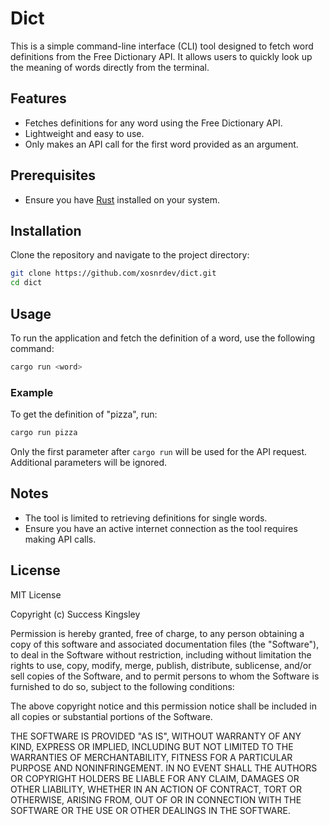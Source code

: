 # Dict

This is a simple command-line interface (CLI) tool designed to fetch word definitions from the Free Dictionary API. It
allows users to quickly look up the meaning of words directly from the terminal.

## Features

- Fetches definitions for any word using the Free Dictionary API.
- Lightweight and easy to use.
- Only makes an API call for the first word provided as an argument.

## Prerequisites

- Ensure you have [Rust](https://www.rust-lang.org/tools/install) installed on your system.

## Installation

Clone the repository and navigate to the project directory:

```bash
git clone https://github.com/xosnrdev/dict.git
cd dict
```

## Usage

To run the application and fetch the definition of a word, use the following command:

```bash
cargo run <word>
```

### Example

To get the definition of "pizza", run:

```bash
cargo run pizza
```

Only the first parameter after `cargo run` will be used for the API request. Additional parameters will be ignored.

## Notes

- The tool is limited to retrieving definitions for single words.
- Ensure you have an active internet connection as the tool requires making API calls.

## License

MIT License

Copyright (c) Success Kingsley

Permission is hereby granted, free of charge, to any person obtaining a copy of this software and associated
documentation files (the "Software"), to deal in the Software without restriction, including without limitation the
rights to use, copy, modify, merge, publish, distribute, sublicense, and/or sell copies of the Software, and to permit
persons to whom the Software is furnished to do so, subject to the following conditions:

The above copyright notice and this permission notice shall be included in all copies or substantial portions of the
Software.

THE SOFTWARE IS PROVIDED "AS IS", WITHOUT WARRANTY OF ANY KIND, EXPRESS OR IMPLIED, INCLUDING BUT NOT LIMITED TO THE
WARRANTIES OF MERCHANTABILITY, FITNESS FOR A PARTICULAR PURPOSE AND NONINFRINGEMENT. IN NO EVENT SHALL THE AUTHORS OR
COPYRIGHT HOLDERS BE LIABLE FOR ANY CLAIM, DAMAGES OR OTHER LIABILITY, WHETHER IN AN ACTION OF CONTRACT, TORT OR
OTHERWISE, ARISING FROM, OUT OF OR IN CONNECTION WITH THE SOFTWARE OR THE USE OR OTHER DEALINGS IN THE SOFTWARE.